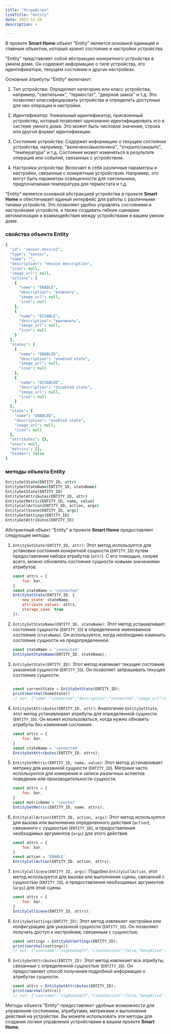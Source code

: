```yaml
---
title: "Устройство"
linkTitle: "entity"
date: 2021-11-20
description: >

---
```


В проекте **Smart Home** объект "Entity" является основной единицей и главным объектом, который хранит состояние и настройки устройства.

"Entity" представляет собой абстракцию конкретного устройства в умном доме. Он содержит информацию о типе устройства, его идентификаторе, текущем состоянии и других настройках.

Основные атрибуты "Entity" включают:

1. Тип устройства: Определяет категорию или класс устройства, например, "светильник", "термостат", "дверной замок" и т.д. 
Это позволяет классифицировать устройства и определить доступные для них операции и настройки.

2. Идентификатор: Уникальный идентификатор, присвоенный устройству, который позволяет однозначно идентифицировать его в 
системе умного дома. Это может быть числовое значение, строка или другой формат идентификации.

3. Состояние устройства: Содержит информацию о текущем состоянии устройства, например, "включено/выключено", 
"открыто/закрыто", "температура" и т.д. Состояние может изменяться в результате операций или событий, связанных с устройством.

4. Настройки устройства: Включает в себя различные параметры и настройки, связанные с конкретным устройством. Например, 
это могут быть параметры освещенности для светильника, предпочитаемая температура для термостата и т.д.


"Entity" является основной абстракцией устройства в проекте **Smart Home** и обеспечивает единый интерфейс для работы с 
различными типами устройств. Это позволяет удобно управлять состоянием и настройками устройств, а также создавать гибкие
сценарии автоматизации и взаимодействия между устройствами в вашем умном доме.

### свойства объекта Entity
```coffeescript
{
  "id": "sensor.device1",
  "type": "sensor",
  "name": "",
  "description": "device description",
  "icon": null,
  "image_url": null,
  "actions": [
    {
      "name": "ENABLE",
      "description": "включить",
      "image_url": null,
      "icon": null
    },
    {
      "name": "DISABLE",
      "description": "выключить",
      "image_url": null,
      "icon": null
    }
  ],
  "states": [
    {
      "name": "ENABLED",
      "description": "enabled state",
      "image_url": null,
      "icon": null
    },
    {
      "name": "DISABLED",
      "description": "disabled state",
      "image_url": null,
      "icon": null
    }
  ],
  "state": {
    "name": "ENABLED",
    "description": "enabled state",
    "image_url": null,
    "icon": null
  },
  "attributes": {},
  "area": null,
  "metrics": [],
  "hidden": false
}
```

### методы объекта Entity

```coffeescript
EntitySetState(ENTITY_ID, attr)
EntitySetStateName(ENTITY_ID, stateName)
EntityGetState(ENTITY_ID)
EntitySetAttributes(ENTITY_ID, attr)
EntitySetMetric(ENTITY_ID, name, value)
EntityCallAction(ENTITY_ID, action, args)
EntityCallScene(ENTITY_ID, args)
EntityGetSettings(ENTITY_ID)
EntityGetAttributes(ENTITY_ID)
```

Абстрактный объект "Entity" в проекте **Smart Home** предоставляет следующие методы:

1. `EntitySetState(ENTITY_ID, attr)`: Этот метод используется для установки состояния конкретной сущности (`ENTITY_ID`) путем предоставления набора атрибутов (`attr`). С его помощью, скорее всего, можно обновлять состояние сущности новыми значениями атрибутов.

    ```javascript
    const attrs = {
        foo: bar,
    }
    const stateName = 'connected'
    EntitySetState(ENTITY_ID, {
        new_state: stateName,
        attribute_values: attrs,
        storage_save: true
    });
    ```

2. `EntitySetStateName(ENTITY_ID, stateName)`: Этот метод устанавливает состояние сущности (`ENTITY_ID`) в определенное именованное состояние (`stateName`). Он используется, когда необходимо изменить состояние сущности на предопределенное.

    ```javascript
    const stateName = 'connected'
    EntitySetStateName(ENTITY_ID, stateName);
    ```

3. `EntityGetState(ENTITY_ID)`: Этот метод извлекает текущее состояние указанной сущности (`ENTITY_ID`). Он позволяет запрашивать текущее состояние сущности.

    ```javascript
  
    const currentState = EntityGetState(ENTITY_ID);
    print(marshal(homeState))
    // out: {"name":"connected","description":"connected","image_url":null,"icon":null}
    ```
   
4. `EntitySetAttributes(ENTITY_ID, attr)`: Аналогично `EntitySetState`, этот метод устанавливает атрибуты для определенной сущности (`ENTITY_ID`). Он может использоваться, когда нужно обновить атрибуты без изменения состояния.

    ```javascript
    const attrs = {
        foo: bar,
    }
    const stateName = 'connected'
    EntitySetAttributes(ENTITY_ID, attrs);
    ```

5. `EntitySetMetric(ENTITY_ID, name, value)`: Этот метод устанавливает метрику для указанной сущности (`ENTITY_ID`). Метрики часто используются для измерения и записи различных аспектов поведения или производительности сущности.

    ```javascript
    const attrs = {
        foo: bar,
    }
    const metricName = 'counter'
    EntitySetMetric(ENTITY_ID, name, attrs);
    ```

6. `EntityCallAction(ENTITY_ID, action, args)`: Этот метод используется для вызова или выполнения определенного действия (`action`), связанного с сущностью (`ENTITY_ID`), и предоставления необходимых аргументов (`args`) для этого действия.

    ```javascript
    const attrs = {
        foo: bar,
    }
    const action = 'ENABLE'
    EntityCallAction(ENTITY_ID, action, attrs);
    ```

7. `EntityCallScene(ENTITY_ID, args)`: Подобно `EntityCallAction`, этот метод используется для вызова или выполнения сцены, связанной с сущностью (`ENTITY_ID`), и предоставления необходимых аргументов (`args`) для этой сцены.

    ```javascript
    const attrs = {
        foo: bar,
    }
    EntityCallScene(ENTITY_ID, attrs);
    ```
   
8. `EntityGetSettings(ENTITY_ID)`: Этот метод извлекает настройки или конфигурацию для указанной сущности (`ENTITY_ID`). Он позволяет получать доступ к настройкам, связанным с сущностью.

    ```javascript
    const settings = EntityGetSettings(ENTITY_ID);
    print(marshal(settings))
    // out: {"username":"zigbee2mqtt","cleanSession":false,"keepAlive":15,"direction":"in","topics":"owntracks/#","pingTimeout":10,"connectTimeout":30,"qos":0}

    ```

9. `EntityGetAttributes(ENTITY_ID)`: Этот метод извлекает все атрибуты, связанные с определенной сущностью (`ENTITY_ID`). Он предоставляет способ получения подробной информации о атрибутах сущности.

    ```javascript
    const attrs = EntityGetAttributes(ENTITY_ID);
    print(marshal(attrs))
    // out: {"username":"zigbee2mqtt","cleanSession":false,"keepAlive":15,"direction":"in","topics":"owntracks/#","pingTimeout":10,"connectTimeout":30,"qos":0}

    ```

Методы объекта "Entity" предоставляют удобные возможности для управления состоянием, атрибутами, метриками и выполнения 
действий на устройстве. Вы можете использовать эти методы для создания логики управления устройствами в вашем проекте 
**Smart Home**.



